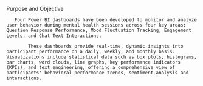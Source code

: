 Purpose and Objective              

       Four Power BI dashboards have been developed to monitor and analyze user behavior during mental health sessions across four key areas: Question Response Performance, Mood Fluctuation Tracking, Engagement Levels, and Chat Text Interactions. 
      
			These dashboards provide real-time, dynamic insights into participant performance on a daily, weekly, and monthly basis. Visualizations include statistical data such as box plots, histograms, bar charts, word clouds, line graphs, key performance indicators (KPIs), and text engineering, offering a comprehensive view of participants' behavioral performance trends, sentiment analysis and interactions.
